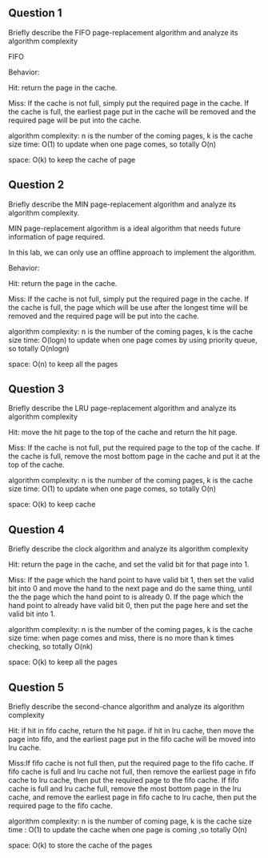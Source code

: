 ## Question 1

Briefly describe the FIFO page-replacement algorithm and analyze its algorithm complexity

FIFO

Behavior:

Hit: return the page in the cache.

Miss: If the cache is not full, simply put the required page in the cache. If the cache is full, the earliest page put in the cache will be removed and the required page will be put into the cache. 

algorithm complexity:
n is the number of the coming pages, k is the cache size
time: O(1) to update when one page comes, so totally O(n)

space: O(k) to keep the cache of page


## Question 2

Briefly describe the MIN page-replacement algorithm and analyze its algorithm complexity.

MIN page-replacement algorithm is a ideal algorithm that needs future information of page required.

In this lab, we can only use an offline approach to implement the algorithm.

Behavior:

Hit: return the page in the cache.

Miss: If the cache is not full, simply put the required page in the cache. If the cache is full, the page which will be use after the longest time will be removed and the required page will be put into the cache.

algorithm complexity:
n is the number of the coming pages, k is the cache size
time: O(logn) to update when one page comes by using priority queue, so totally O(nlogn)

space: O(n) to keep all the pages

## Question 3

Briefly describe the LRU page-replacement algorithm and analyze its algorithm complexity

Hit: move the hit page to the top of the cache and return the hit page.

Miss: If the cache is not full, put the required page to the top of the cache. If the cache is full, remove the most bottom page in the cache and put it at the top of the cache.

algorithm complexity:
n is the number of the coming pages, k is the cache size
time: O(1) to update when one page comes, so totally O(n)

space: O(k) to keep cache
## Question 4

Briefly describe the clock algorithm and analyze its algorithm complexity

Hit: return the page in the cache, and set the valid bit for that page into 1.

Miss: If the page which the hand point to have valid bit 1, then set the valid bit into 0 and move the hand to the next page and do the same thing, until the the page which the hand point to is already 0. If the page which the hand point to already have valid bit 0, then put the page here and set the valid bit into 1.

algorithm complexity:
n is the number of the coming pages, k is the cache size
time: when page comes and miss, there is no more than k times checking, so totally O(nk)

space: O(k) to keep all the pages
## Question 5

Briefly describe the second-chance algorithm and analyze its algorithm complexity

Hit: if hit in fifo cache, return the hit page. if hit in lru cache, then move the page into fifo, and the earliest page put in the fifo cache will be moved into lru cache.

Miss:If fifo cache is not full then, put the required page to the fifo cache. If fifo cache is full and lru cache not full, then remove the earliest page in fifo cache to lru cache, then put the required page to the fifo cache. If fifo cache is full and lru cache full, remove the most bottom page in the lru cache, and remove the earliest page in fifo cache to lru cache, then put the required page to the fifo cache. 

 algorithm complexity:
 n is the number of coming page, k is the cache size
 time : O(1) to update the cache when one page is coming ,so totally O(n)
 
 space: O(k) to store the cache of the pages
 
